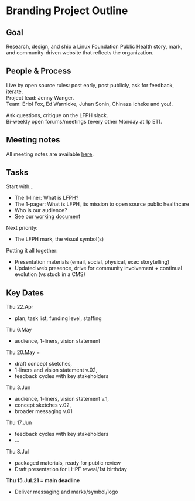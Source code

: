 # Branding Project Outline


## Goal

Research, design, and ship a Linux Foundation Public Health story, mark, and community-driven website that reflects the organization.

## People & Process

Live by open source rules: post early, post publicly, ask for feedback, iterate.  
Project lead: Jenny Wanger.   
Team: Eriol Fox, Ed Warnicke, Juhan Sonin, Chinaza Icheke and you!. 

Ask questions, critique on the LFPH slack.  
Bi-weekly open forums/meetings (every other Monday at 1p ET). 

## Meeting notes

All meeting notes are available [here](https://github.com/lfph/sig-design/blob/master/branding-task-force/meeting-notes.md).

## Tasks

Start with...
* The 1-liner: What is LFPH?
* The 1-pager: What is LFPH, its mission to open source public healthcare
* Who is our audience?
* See our [working document](https://docs.google.com/document/d/116dOf89xP8ksnskxkdyt6fTtyvX1VhDbL-rRUeJV4fM/edit?usp=sharing)

Next priority:
* The LFPH mark, the visual symbol(s)

Putting it all together:
* Presentation materials (email, social, physical, exec storytelling)
* Updated web presence, drive for community involvement + continual evolution (vs stuck in a CMS)

## Key Dates

Thu 22.Apr
* plan, task list, funding level, staffing

Thu 6.May
* audience, 1-liners, vision statement

Thu 20.May =
* draft concept sketches,
* 1-liners and vision statement v.02,
* feedback cycles with key stakeholders

Thu 3.Jun
* audience, 1-liners, vision statement v.1,
* concept sketches v.02,
* broader messaging v.01

Thu 17.Jun 
* feedback cycles with key stakeholders
* ... 

Thu 8.Jul
* packaged materials, ready for public review
* Draft presentation for LHPF reveal/1st birthday

**Thu 15.Jul.21 = main deadline**
* Deliver messaging and marks/symbol/logo

